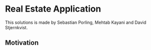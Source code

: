 # Real Estate Application

This solutions is made by Sebastian Porling, Mehtab Kayani and David Stjernkvist.

## Motivation
